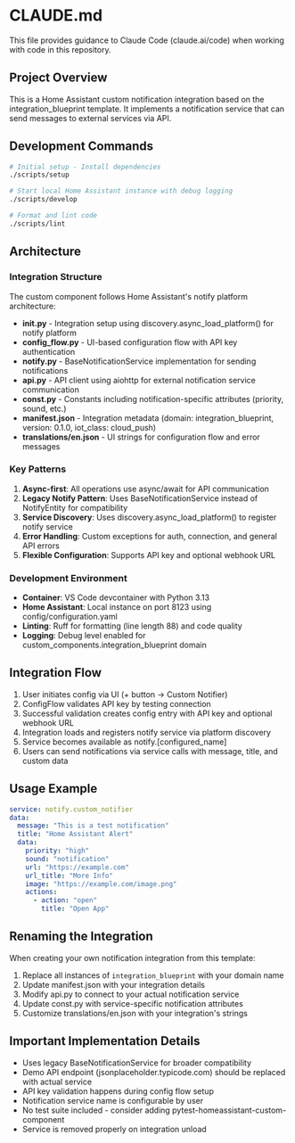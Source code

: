 # CLAUDE.md

This file provides guidance to Claude Code (claude.ai/code) when working with code in this repository.

## Project Overview

This is a Home Assistant custom notification integration based on the integration_blueprint template. It implements a notification service that can send messages to external services via API.

## Development Commands

```bash
# Initial setup - Install dependencies
./scripts/setup

# Start local Home Assistant instance with debug logging
./scripts/develop

# Format and lint code
./scripts/lint
```

## Architecture

### Integration Structure

The custom component follows Home Assistant's notify platform architecture:

- **__init__.py** - Integration setup using discovery.async_load_platform() for notify platform
- **config_flow.py** - UI-based configuration flow with API key authentication
- **notify.py** - BaseNotificationService implementation for sending notifications
- **api.py** - API client using aiohttp for external notification service communication
- **const.py** - Constants including notification-specific attributes (priority, sound, etc.)
- **manifest.json** - Integration metadata (domain: integration_blueprint, version: 0.1.0, iot_class: cloud_push)
- **translations/en.json** - UI strings for configuration flow and error messages

### Key Patterns

1. **Async-first**: All operations use async/await for API communication
2. **Legacy Notify Pattern**: Uses BaseNotificationService instead of NotifyEntity for compatibility
3. **Service Discovery**: Uses discovery.async_load_platform() to register notify service
4. **Error Handling**: Custom exceptions for auth, connection, and general API errors
5. **Flexible Configuration**: Supports API key and optional webhook URL

### Development Environment

- **Container**: VS Code devcontainer with Python 3.13
- **Home Assistant**: Local instance on port 8123 using config/configuration.yaml
- **Linting**: Ruff for formatting (line length 88) and code quality
- **Logging**: Debug level enabled for custom_components.integration_blueprint domain

## Integration Flow

1. User initiates config via UI (+ button → Custom Notifier)
2. ConfigFlow validates API key by testing connection
3. Successful validation creates config entry with API key and optional webhook URL
4. Integration loads and registers notify service via platform discovery
5. Service becomes available as notify.[configured_name]
6. Users can send notifications via service calls with message, title, and custom data

## Usage Example

```yaml
service: notify.custom_notifier
data:
  message: "This is a test notification"
  title: "Home Assistant Alert"
  data:
    priority: "high"
    sound: "notification"
    url: "https://example.com"
    url_title: "More Info"
    image: "https://example.com/image.png"
    actions:
      - action: "open"
        title: "Open App"
```

## Renaming the Integration

When creating your own notification integration from this template:

1. Replace all instances of `integration_blueprint` with your domain name
2. Update manifest.json with your integration details
3. Modify api.py to connect to your actual notification service
4. Update const.py with service-specific notification attributes
5. Customize translations/en.json with your integration's strings

## Important Implementation Details

- Uses legacy BaseNotificationService for broader compatibility
- Demo API endpoint (jsonplaceholder.typicode.com) should be replaced with actual service
- API key validation happens during config flow setup
- Notification service name is configurable by user
- No test suite included - consider adding pytest-homeassistant-custom-component
- Service is removed properly on integration unload